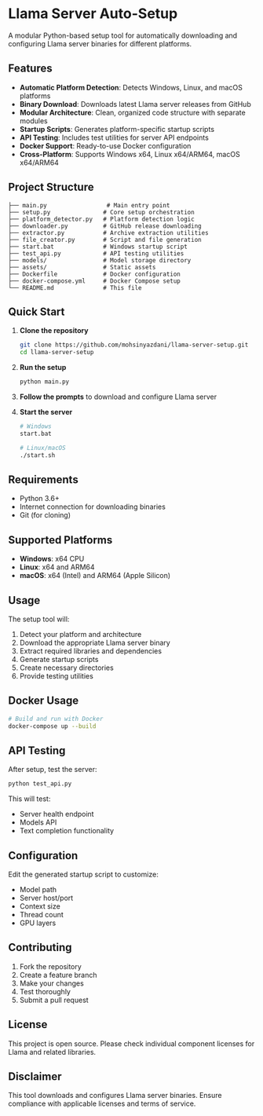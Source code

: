 # Llama Server Auto-Setup

A modular Python-based setup tool for automatically downloading and configuring Llama server binaries for different platforms.

## Features

- **Automatic Platform Detection**: Detects Windows, Linux, and macOS platforms
- **Binary Download**: Downloads latest Llama server releases from GitHub
- **Modular Architecture**: Clean, organized code structure with separate modules
- **Startup Scripts**: Generates platform-specific startup scripts
- **API Testing**: Includes test utilities for server API endpoints
- **Docker Support**: Ready-to-use Docker configuration
- **Cross-Platform**: Supports Windows x64, Linux x64/ARM64, macOS x64/ARM64

## Project Structure

```
├── main.py                 # Main entry point
├── setup.py               # Core setup orchestration
├── platform_detector.py   # Platform detection logic
├── downloader.py          # GitHub release downloading
├── extractor.py           # Archive extraction utilities
├── file_creator.py        # Script and file generation
├── start.bat              # Windows startup script
├── test_api.py            # API testing utilities
├── models/                # Model storage directory
├── assets/                # Static assets
├── Dockerfile             # Docker configuration
├── docker-compose.yml     # Docker Compose setup
└── README.md              # This file
```

## Quick Start

1. **Clone the repository**
   ```bash
   git clone https://github.com/mohsinyazdani/llama-server-setup.git
   cd llama-server-setup
   ```

2. **Run the setup**
   ```bash
   python main.py
   ```

3. **Follow the prompts** to download and configure Llama server

4. **Start the server**
   ```bash
   # Windows
   start.bat

   # Linux/macOS
   ./start.sh
   ```

## Requirements

- Python 3.6+
- Internet connection for downloading binaries
- Git (for cloning)

## Supported Platforms

- **Windows**: x64 CPU
- **Linux**: x64 and ARM64
- **macOS**: x64 (Intel) and ARM64 (Apple Silicon)

## Usage

The setup tool will:
1. Detect your platform and architecture
2. Download the appropriate Llama server binary
3. Extract required libraries and dependencies
4. Generate startup scripts
5. Create necessary directories
6. Provide testing utilities

## Docker Usage

```bash
# Build and run with Docker
docker-compose up --build
```

## API Testing

After setup, test the server:

```bash
python test_api.py
```

This will test:
- Server health endpoint
- Models API
- Text completion functionality

## Configuration

Edit the generated startup script to customize:
- Model path
- Server host/port
- Context size
- Thread count
- GPU layers

## Contributing

1. Fork the repository
2. Create a feature branch
3. Make your changes
4. Test thoroughly
5. Submit a pull request

## License

This project is open source. Please check individual component licenses for Llama and related libraries.

## Disclaimer

This tool downloads and configures Llama server binaries. Ensure compliance with applicable licenses and terms of service.
